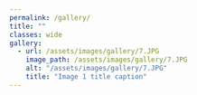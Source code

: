 ```yaml
---
permalink: /gallery/
title: ""
classes: wide
gallery:
  - url: /assets/images/gallery/7.JPG
    image_path: /assets/images/gallery/7.JPG
    alt: "/assets/images/gallery/7.JPG"
    title: "Image 1 title caption"
---
```


<!-- <figure class="half">
    <a href="/assets/images/gallery/7.JPG"><img src="/assets/images/gallery/7.JPG" id="responsive-image"></a>
    <figcaption>Panelist at Startup Charcha, SDMIMD Mysore</figcaption>
    <a href="/assets/images/gallery/8.JPG"><img src="/assets/images/gallery/8.JPG" id="responsive-image"></a>
</figure>
<figure class="half">
    <a href="/assets/images/gallery/3.JPG"><img src="/assets/images/gallery/3.JPG" id="responsive-image"></a>
    <a href="/assets/images/gallery/5.JPG"><img src="/assets/images/gallery/5.JPG" id="responsive-image"></a>
    <figcaption>L-R With Rahul Dravid and Somdev Devvarman</figcaption>
</figure>
<figure class="half">
    <a href="/assets/images/gallery/4.jpg"><img src="/assets/images/gallery/4.jpg" id="responsive-image"></a>
    <a href="/assets/images/gallery/9.jpg"><img src="/assets/images/gallery/9.jpg" id="responsive-image"></a>
    <figcaption>L-R With Professor M R Suresh and Professor Jagadeesh </figcaption>
</figure>
<figure class="half">
    <a href="/assets/images/gallery/17.png"><img src="/assets/images/gallery/17.png" id="responsive-image"></a>
    <a href="/assets/images/gallery/1.JPG"><img src="/assets/images/gallery/1.JPG" id="responsive-image"></a>
    <figcaption>L-R At SDMIMD E-Cell event and IIMB Doctoral conference</figcaption>
</figure>
<figure class="half">
    <a href="/assets/images/gallery/6.png"><img src="/assets/images/gallery/6.png" id="responsive-image"></a>
    <a href="/assets/images/gallery/11.png"><img src="/assets/images/gallery/11.png" id="responsive-image"></a>
    <figcaption>L-R With PGPSM students and faculty of SDMIMD</figcaption>
</figure>
<figure class="half">
    <a href="/assets/images/gallery/10.jpg"><img src="/assets/images/gallery/10.jpg" id="responsive-image"></a>
    <a href="/assets/images/gallery/12.png"><img src="/assets/images/gallery/12.png" id="responsive-image"></a>
    <figcaption>L-R At Codewave Technologies and RV Institute of Management</figcaption>
</figure> -->